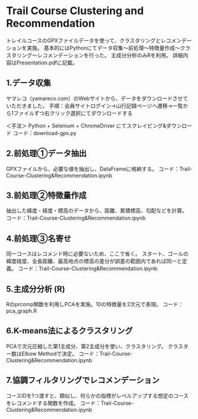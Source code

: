 # Trail Course Clustering and Recommendation
トレイルコースのGPXファイルデータを使って、クラスタリングとレコメンデーションを実施。
基本的にはPythonにてデータ収集〜前処理〜特徴量作成〜クラスタリング〜レコメンデーションを行った。
主成分分析のみRを利用。
詳細内容はPresentation.pdfに記載。

## 1.データ収集
ヤマレコ（yamareco.com）のWebサイトから、データをダウンロードさせていただきました。
手順：会員サイトログイン→山行記録ページへ遷移→一覧から1ファイルずつ右クリック選択にてダウンロードする

＜手法＞ Python + Selenium + ChromeDriver にてスクレイピング&ダウンロード
コード：download-gpx.py

## 2.前処理①データ抽出
GPXファイルから、必要な値を抽出し、DataFrameに格納する。
コード：Trail-Course-Clustering&Recommendation.ipynb

## 3.前処理②特徴量作成
抽出した緯度・経度・標高のデータから、距離、累積標高、勾配などを計算。
コード：Trail-Course-Clustering&Recommendation.ipynb

## 4.前処理③名寄せ
同一コースはレコメンド時に必要ないため、ここで省く。
スタート、ゴールの緯度経度、全長距離、最高地点の標高の差分が誤差の範囲内であれば同一と定義。
コード：Trail-Course-Clustering&Recommendation.ipynb

## 5.主成分分析 (R)
Rのprcomp関数を利用しPCAを実施。10の特徴量を2次元で表現。
コード：pca_graph.R

## 6.K-means法によるクラスタリング
PCAで次元圧縮した第1主成分、第2主成分を使い、クラスタリング。
クラスター数はElbow Methodで決定。
コード：Trail-Course-Clustering&Recommendation.ipynb

## 7.協調フィルタリングでレコメンデーション
コースIDを1つ渡すと、類似し、何らかの指標がレベルアップする想定のコースをレコメンドする関数を作成。
コード：Trail-Course-Clustering&Recommendation.ipynb


